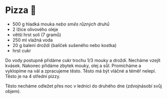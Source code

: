 # Pizza 🍕

- 500 g hladká mouka *nebo směs různých druhů*
- 2 lžíce olivového oleje
- větší hrst soli (7 gramů)
- 250 ml vlažná voda
- 20 g balení droždí (balíček sušeného nebo kostka)
- hrst cukr

Do vody postupně přidáme cukr trochu 1/3 mouky a droždí.
Necháme vzejít kvásek. Nakonec přidáme zbytek mouky, olej a sůl. Promícháme a vyklopíme
na vál a zpracujeme těsto. Těsto má být vláčné a téměř nelepí.
Těsto je na 4 střední pizzy.

Těsto necháme odležet přes noc v lednici do druhého dne (zdvojnásobí svůj objem).